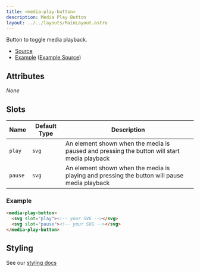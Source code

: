 ```yaml
---
title: <media-play-button>
description: Media Play Button
layout: ../../layouts/MainLayout.astro
---
```


Button to toggle media playback.

- [Source](https://github.com/muxinc/media-chrome/tree/main/src/js/media-play-button.js)
- [Example](https://media-chrome.mux.dev/examples/control-elements/media-play-button.html) ([Example Source](../examples/control-elements/media-play-button.html))

## Attributes

_None_

## Slots

| Name    | Default Type | Description                                                                                  |
| ------- | ------------ | -------------------------------------------------------------------------------------------- |
| `play`  | `svg`        | An element shown when the media is paused and pressing the button will start media playback  |
| `pause` | `svg`        | An element shown when the media is playing and pressing the button will pause media playback |

### Example

```html
<media-play-button>
  <svg slot="play"><!-- your SVG --></svg>
  <svg slot="pause"><!-- your SVG --></svg>
</media-play-button>
```

## Styling

See our [styling docs](./styling#Buttons)
